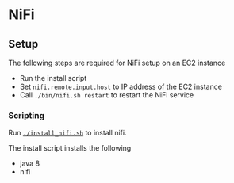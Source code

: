 # NiFi

## Setup 

The following steps are required for NiFi setup on an EC2 instance

* Run the install script
* Set `nifi.remote.input.host` to IP address of the EC2 instance
* Call `./bin/nifi.sh restart` to restart the NiFi service

### Scripting

Run [`./install_nifi.sh`](https://github.com/sjmiller8182/DBMS_Proj/blob/master/nifi/install_nifi.sh) to install nifi.

The install script installs the following

* java 8
* nifi
